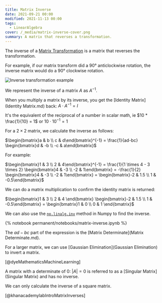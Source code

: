```yaml
---
title: Matrix Inverse
date: 2021-09-21 00:00
modified: 2021-11-13 00:00
tags:
  - LinearAlgebra
cover: /_media/matrix-inverse-cover.png
summary: A matrix that reverses a transformation.
---
```


The inverse of a [Matrix Transformation](matrix-transformation.md) is a matrix that reverses the transformation.

For example, if our matrix transform did a 90° anticlockwise rotation, the inverse matrix would do a 90° clockwise rotation.

![Inverse transformation example](/_media/inverse-matrix-transformation.gif)

We represent the inverse of a matrix $A$ as $A^{-1}$.

When you multiply a matrix by its inverse, you get the [Identity Matrix](Identity Matrix.md) back: $A \cdot A^{-1} = I$

It's the equivalent of the reciprocal of a number in scalar math, ie $10 * \frac{1}{10} = 1$ or $10 \cdot 10^{-1} = 1$

For a $2 \times 2$ matrix, we calculate the inverse as follows:

$\begin{bmatrix}a & b \\ c & d\end{bmatrix}^{-1} = \frac{1}{ad-bc} \begin{bmatrix}d & -b \\ -c & a\end{bmatrix}$

For example:

$\begin{bmatrix}1 & 3 \\ 2 & 4\end{bmatrix}^{-1} = \frac{1}{1 \times 4 - 3 \times 2} \begin{bmatrix}4 & -3 \\ -2 & 1\end{bmatrix} = -\frac{1}{2} \begin{bmatrix}4 & -3 \\ -2 & 1\end{bmatrix} = \begin{bmatrix}-2 & 1.5 \\ 1 & -0.5\end{bmatrix}$

We can do a matrix multiplication to confirm the identity matrix is returned:

$\begin{bmatrix}1 & 3 \\ 2 & 4 \end{bmatrix} \begin{bmatrix}-2 & 1.5 \\ 1 & -0.5\end{bmatrix} = \begin{bmatrix}1 & 0 \\ 0 & 1 \end{bmatrix}$

We can also use the [`np.linalg.inv`](https://numpy.org/doc/stable/reference/generated/numpy.linalg.inv.html) method in Numpy to find the inverse.

{% notebook permanent/notebooks/matrix-inverse.ipynb %}

The $ad-bc$ part of the expression is the [Matrix Determinate](Matrix Determinate.md).

For a larger matrix, we can use [Gaussian Elimination](Gaussian Elimination) to invert a matrix.

[@dyeMathematicsMachineLearning]

A matrix with a determinate of 0: $|A| = 0$ is referred to as a [Singular Matrix](Singular Matrix) and has no inverse.

We can only calculate the inverse of a square matrix.

[@khanacademylabIntroMatrixInverses]
